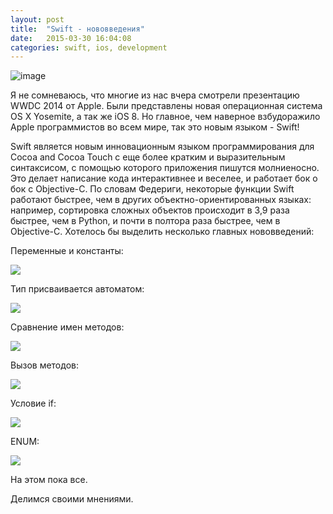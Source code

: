```yaml
---
layout: post
title:  "Swift - нововведения"
date:   2015-03-30 16:04:08
categories: swift, ios, development
---
```

<img src="http://habrastorage.org/getpro/habr/post_images/9bc/404/1a9/9bc4041a9b7184a4c8cfd6521dde9fcb.png" alt="image"/>

Я не сомневаюсь, что многие из нас вчера смотрели презентацию WWDC 2014 от Apple. Были представлены новая операционная система OS X Yosemite, а так же iOS 8. Но главное, чем наверное взбудоражило Apple программистов во всем мире, так это новым языком - Swift!

Swift является новым инновационным языком программирования для Cocoa and Cocoa Touch с еще более кратким и выразительным синтаксисом, с помощью которого приложения пишутся молниеносно. Это делает написание кода интерактивнее и веселее, и работает бок о бок с Objective-C. По словам Федериги, некоторые функции Swift работают быстрее, чем в других объектно-ориентированных языках: например, сортировка сложных объектов происходит в 3,9 раза быстрее, чем в Python, и почти в полтора раза быстрее, чем в Objective-C. 
<habracut />
Хотелось бы выделить несколько главных нововведений:

Переменные и константы:

<img src="http://habrastorage.org/getpro/habr/post_images/dd3/e1f/024/dd3e1f024c894a887698c57a377fdbbe.jpg"/>

Тип присваивается автоматом:

<img src="http://habrastorage.org/getpro/habr/post_images/823/696/594/823696594995826252e488d255b9bf02.jpg"/>

Сравнение имен методов:

<img src="http://habrastorage.org/getpro/habr/post_images/54c/3b5/004/54c3b5004d09e7961e8a6d262364df16.jpg"/>

Вызов методов:

<img src="http://habrastorage.org/getpro/habr/post_images/afc/6e8/5d1/afc6e85d1bac3abc91aa698f33266161.jpg"/>

Условие if:

<img src="http://habrastorage.org/getpro/habr/post_images/2a5/eb4/6f4/2a5eb46f4343742b3c6e1f0cf7e4ddb2.jpg"/>

ENUM:

<img src="http://habrastorage.org/getpro/habr/post_images/80e/7b3/247/80e7b32472006e4368ad38285184205c.jpg"/>

На этом пока все. 

Делимся своими мнениями.
